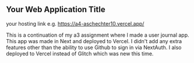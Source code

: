 ## Your Web Application Title

your hosting link e.g. https://a4-aschechter10.vercel.app/

This is a continuation of my a3 assignment where I made a user journal app. This app was made in Next and deployed to Vercel. I didn't add any extra features other than the ability to use Github to sign in via NextAuth. I also deployed to Vercel instead of Glitch which was new this time.

